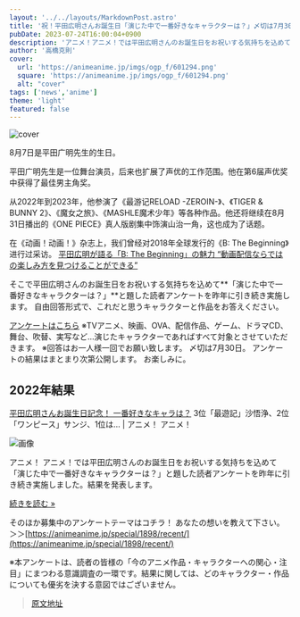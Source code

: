 ```yaml
---
layout: '../../layouts/MarkdownPost.astro'
title: '祝！平田広明さんお誕生日「演じた中で一番好きなキャラクターは？」〆切は7月30日'
pubDate: 2023-07-24T16:00:04+0900
description: 'アニメ！アニメ！では平田広明さんのお誕生日をお祝いする気持ちを込めて「演じた中で一番好きなキャラクターは？」と題した読者アンケートを昨年に引き続き実施します。〆切は7月30日。'
author: '高橋克則'
cover:
  url: 'https://animeanime.jp/imgs/ogp_f/601294.png'
  square: 'https://animeanime.jp/imgs/ogp_f/601294.png'
  alt: "cover"
tags: ['news','anime']
theme: 'light'
featured: false
---
```


![cover](https://animeanime.jp/imgs/ogp_f/601294.png)

8月7日是平田广明先生的生日。

平田广明先生是一位舞台演员，后来也扩展了声优的工作范围。他在第6届声优奖中获得了最佳男主角奖。

从2022年到2023年，他参演了《最游记RELOAD -ZEROIN-》、《TIGER & BUNNY 2》、《魔女之旅》、《MASHLE魔术少年》等各种作品。他还将继续在8月31日播出的《ONE PIECE》真人版剧集中饰演山治一角，这也成为了话题。

在《动画！动画！》杂志上，我们曾经对2018年全球发行的《B: The Beginning》进行过采访。
[平田広明が語る「B: The Beginning」の魅力 “動画配信ならではの楽しみ方を見つけることができる”](https://animeanime.jp/article/2018/03/27/37189.html)

そこで平田広明さんのお誕生日をお祝いする気持ちを込めて**「演じた中で一番好きなキャラクターは？」**と題した読者アンケートを昨年に引き続き実施します。 自由回答形式で、これだと思うキャラクターと作品をお答えください。 

[アンケートはこちら](https://questant.jp/q/S62AEIFE)
※TVアニメ、映画、OVA、配信作品、ゲーム、ドラマCD、舞台、吹替、実写など…演じたキャラクターであればすべて対象とさせていただきます。 
※回答はお一人様一回でお願い致します。 
〆切は7月30日。 アンケートの結果はまとまり次第公開します。 お楽しみに。 

## 2022年結果

[平田広明さんお誕生日記念！ 一番好きなキャラは？](https://animeanime.jp/article/2022/08/07/71260.html)
3位「最遊記」沙悟浄、2位「ワンピース」サンジ、1位は… | アニメ！ アニメ！ 

![画像](https://animeanime.jp/imgs/card_l/513952.png)

アニメ！ アニメ！では平田広明さんのお誕生日をお祝いする気持ちを込めて「演じた中で一番好きなキャラクターは？」と題した読者アンケートを昨年に引き続き実施しました。結果を発表します。

[続きを読む »](https://animeanime.jp/article/2022/08/07/71260.html)

そのほか募集中のアンケートテーマはコチラ！ あなたの想いを教えて下さい。
＞＞[https://animeanime.jp/special/1898/recent/](https://animeanime.jp/special/1898/recent/)

※本アンケートは、読者の皆様の「今のアニメ作品・キャラクターへの関心・注目」にまつわる意識調査の一環です。結果に関しては、どのキャラクター・作品についても優劣を決する意図ではございません。

>[原文地址](https://animeanime.jp/article/2023/07/24/78792.html)  